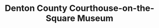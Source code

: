 ---
layout: repo
title: "Denton County Courthouse-on-the-Square Museum"
id: 16683
permalink: repos/16683/
---